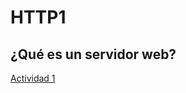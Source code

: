 # HTTP1
## ¿Qué es un servidor web?

[Actividad 1](https://extremera97.github.io/HTTP1/Actividad1.md)
